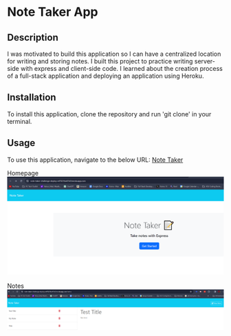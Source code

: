 # Note Taker App

## Description
I was motivated to build this application so I can have a centralized location for writing and storing notes. I built this project to practice writing server-side with express and client-side code. I learned about the creation process of a full-stack application and deploying an application using Heroku. 

## Installation
To install this application, clone the repository and run 'git clone' in your terminal.

## Usage
To use this application, navigate to the below URL:
[Note Taker](https://note-taker-challenge-deploy-e47631be47e0.herokuapp.com/)

Homepage
![Homepage](./imgs/homepage.png)

Notes
![Notes](./imgs/notespage.png)
